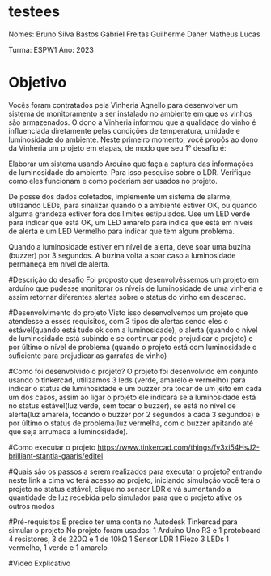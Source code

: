 # testees

Nomes:
Bruno Silva Bastos
Gabriel Freitas
Guilherme Daher
Matheus Lucas

Turma: ESPW1
Ano: 2023

# Objetivo
Vocês foram contratados pela Vinheria Agnello para desenvolver um sistema de monitoramento a ser instalado no ambiente em que os vinhos são armazenados. O dono a Vinheria informou que a qualidade do vinho é influenciada diretamente pelas condições de temperatura, umidade e luminosidade do ambiente. Neste primeiro momento, você propôs ao dono da Vinheria um projeto em etapas, de modo que seu 1° desafio é:

Elaborar um sistema usando Arduino que faça a captura das informações de luminosidade do ambiente. Para isso pesquise sobre o LDR. Verifique como eles funcionam e como poderiam ser usados no projeto.

De posse dos dados coletados, implemente um sistema de alarme, utilizando LEDs, para sinalizar quando o a ambiente estiver OK, ou quando alguma grandeza estiver fora dos limites estipulados. Use um LED verde para indicar que está OK, um LED amarelo para indica que está em níveis de alerta e um LED Vermelho para indicar que tem algum problema.

Quando a luminosidade estiver em nível de alerta, deve soar uma buzina (buzzer) por 3 segundos. A buzina volta a soar caso a luminosidade permaneça em nível de alerta.

#Descrição do desafio
  Foi proposto que desenvolvêssemos um projeto em arduíno que pudesse monitorar os níveis de luminosidade de uma vinheria e assim retornar
diferentes alertas sobre o status do vinho em descanso.

#Desenvolvimento do projeto
  Visto isso desenvolvemos um projeto que atendesse a esses requisitos, com 3 tipos de alertas sendo eles o estável(quando está tudo ok com a luminosidade), o alerta (quando o nível de luminosidade está subindo e se continuar pode prejudicar o projeto) e por último o nível de problema (quando o projeto está com luminosidade o suficiente para prejudicar as garrafas de vinho)

#Como foi desenvolvido o projeto?
  O projeto foi desenvolvido em conjunto usando o tinkercad, utilizamos 3 leds (verde, amarelo e vermelho) para indicar o status de luminosidade e um buzzer pra tocar
de um jeito em cada um dos casos, assim ao ligar o projeto ele indicará se a luminosidade está no status estável(luz verde, sem tocar o buzzer), se está no nível de alerta(luz amarela, tocando o buzzer por 2 segundos a cada 3 segundos) e por último o status de problema(luz vermelha, com o buzzer apitando até que seja arrumada a luminosidade).
  
#Como executar o projeto
  https://www.tinkercad.com/things/fv3xi54HsJ2-brilliant-stantia-gaaris/editel
  
#Quais são os passos a serem realizados para executar o projeto?
  entrando neste link a cima vc terá acesso ao projeto, iniciando simulação você terá o projeto no status estável, clique no sensor LDR e vá aumentando a quantidade de luz recebida pelo simulador para que o projeto ative os outros modos
  
#Pré-requisitos
  É preciso ter uma conta no Autodesk Tinkercad para simular o projeto
No projeto foram usados:
1 Arduíno Uno R3 e 1 protoboard
4 resistores, 3 de 220Ω e 1 de 10kΩ
1 Sensor LDR
1 Piezo
3 LEDs 1 vermelho, 1 verde e 1 amarelo 
  
#Video Explicativo
  
  
